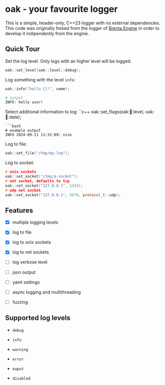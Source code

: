 # oak - your favourite logger

This is a simple, header-only, C++23 logger with no external dependencies.
This code was originally forked from the logger of [Brenta Engine](https://github.com/San7o/Brenta-Engine)
in order to develop it indipendently from the engine.

## Quick Tour
Set the log level. Only logs with an higher level will be logged:
```c++
oak::set_level(oak::level::debug);
```

Log something with the level `info`:
```c++
oak::info("hello {}!", name);
```
```bash
# output
INFO: hello user!
```

Select additional information to log:
``c++
oak::set_flags(oak::flags::level, oak::flags::date);
```
```bash
# example output
INFO 2024-09-11 11:32:09: nice
```

Log to file:
```c++
oak::set_file("/tmp/my-log");
```

Log to socket:
```c++
# unix sockets
oak::set_socket("/tmp/a-socket");
# net socket, defaults to tcp
oak::set_socket("127.0.0.1", 1234);
# udp net socket
oak::set_socket("127.0.0.1", 5678, protocol_t::udp);
```

## Features

- [x] multiple logging levels

- [x] log to file

- [x] log to unix sockets

- [x] log to net sockets

- [ ] log verbose level

- [ ] json output

- [ ] yaml settings

- [ ] async logging and multithreading

- [ ] fuzzing

## Supported log levels

- `debug`

- `info`

- `warning`

- `error`

- `ouput`

- `disabled`
